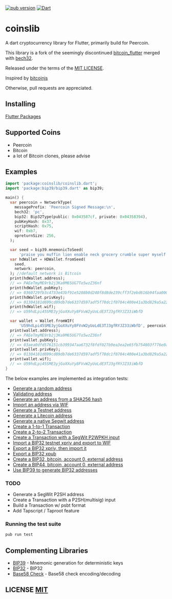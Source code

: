<a href="https://pub.dartlang.org/packages/coinslib"><img alt="pub version" src="https://img.shields.io/pub/v/coinslib?style=flat-squaree"></a> [![Dart](https://github.com/Vesta-wallet/coinslib/actions/workflows/dart.yml/badge.svg)](https://github.com/Vesta-wallet/coinslib/actions/workflows/dart.yml)

# coinslib
A dart cryptocurrency library for Flutter, primarily build for Peercoin.


This library is a fork of the seemingly discontinued  [bitcoin_flutter](https://github.com/dart-bitcoin/bitcoin_flutter) merged with [bech32](https://github.com/saeveritt/bech32).

Released under the terms of the [MIT LICENSE](LICENSE).

Inspired by [bitcoinjs](https://github.com/bitcoinjs/bitcoinjs-lib)

Otherwise, pull requests are appreciated.

## Installing

[Flutter Packages](https://pub.dev/packages/coinslib/install)

## Supported Coins
- Peercoin 
- Bitcoin
- a lot of Bitcoin clones, please advise 

## Examples

```dart
import 'package:coinslib/coinslib.dart';
import 'package:bip39/bip39.dart' as bip39;

main() {
  var peercoin = NetworkType(
    messagePrefix: 'Peercoin Signed Message:\n',
    bech32: 'pc',
    bip32: Bip32Type(public: 0x043587cf, private: 0x04358394),
    pubKeyHash: 0x37,
    scriptHash: 0x75,
    wif: 0xb7,
    opreturnSize: 256,
  );

  var seed = bip39.mnemonicToSeed(
      'praise you muffin lion enable neck grocery crumble super myself license ghost');
  var hdWallet = HDWallet.fromSeed(
    seed,
    network: peercoin,
  ); //default network is Bitcoin
  print(hdWallet.address);
  // => PAEeTmyME9rb2j3Ka9M65UG7To5wzZ36nf
  print(hdWallet.pubKey);
  // => 0360729fb3c4733e43bf91e5208b0d240f8d8de239cff3f2ebd616b94faa0007f4
  print(hdWallet.privKey);
  // => 01304181d699cd89db7de6337d597adf5f78dc1f0784c400e41a3bd829a5a226
  print(hdWallet.wif);
  // => U59hdLpi45SME3yjGoXXuYy8FVvW2yUoLdE3TJ3gfRYJZ33iWbfD

  var wallet = Wallet.fromWIF(
      'U59hdLpi45SME3yjGoXXuYy8FVvW2yUoLdE3TJ3gfRYJZ33iWbfD', peercoin);
  print(wallet.address);
  // => PAEeTmyME9rb2j3Ka9M65UG7To5wzZ36nf
  print(wallet.pubKey);
  // => 03aea0dfd576151cb399347aa6732f8fdf027b9ea3ea2e65fb754803f776e0a509
  print(wallet.privKey);
  // => 01304181d699cd89db7de6337d597adf5f78dc1f0784c400e41a3bd829a5a226
  print(wallet.wif);
  // => U59hdLpi45SME3yjGoXXuYy8FVvW2yUoLdE3TJ3gfRYJZ33iWbfD
}

```

The below examples are implemented as integration tests:
- [Generate a random address](https://github.com/Vesta-wallet/coinslib/blob/master/test/integration/addresses_test.dart#L21)
- [Validating address](https://github.com/Vesta-wallet/coinslib/blob/master/test/address_test.dart)
- [Generate an address from a SHA256 hash](https://github.com/Vesta-wallet/coinslib/blob/master/test/integration/addresses_test.dart#L26)
- [Import an address via WIF](https://github.com/Vesta-wallet/coinslib/blob/master/test/integration/addresses_test.dart#L32)
- [Generate a Testnet address](https://github.com/Vesta-wallet/coinslib/blob/master/test/integration/addresses_test.dart#L37)
- [Generate a Litecoin address](https://github.com/Vesta-wallet/coinslib/blob/master/test/integration/addresses_test.dart#L45)
- [Generate a native Segwit address](https://github.com/Vesta-wallet/coinslib/blob/master/test/integration/addresses_test.dart#L53)
- [Create a 1-to-1 Transaction](https://github.com/Vesta-wallet/coinslib/blob/master/test/integration/transactions_test.dart#L7)
- [Create a 2-to-2 Transaction](https://github.com/Vesta-wallet/coinslib/blob/master/test/integration/transactions_test.dart#L21)
- [Create a Transaction with a SegWit P2WPKH input](https://github.com/Vesta-wallet/coinslib/blob/master/test/integration/transactions_test.dart#L45)
- [Import a BIP32 testnet xpriv and export to WIF](https://github.com/Vesta-wallet/coinslib/blob/master/test/integration/bip32_test.dart#L9)
- [Export a BIP32 xpriv, then import it](https://github.com/Vesta-wallet/coinslib/blob/master/test/integration/bip32_test.dart#L14)
- [Export a BIP32 xpub](https://github.com/Vesta-wallet/coinslib/blob/master/test/integration/bip32_test.dart#L23)
- [Create a BIP32, bitcoin, account 0, external address](https://github.com/Vesta-wallet/coinslib/blob/master/test/integration/bip32_test.dart#L30)
- [Create a BIP44, bitcoin, account 0, external address](https://github.com/Vesta-wallet/coinslib/blob/master/test/integration/bip32_test.dart#L41)
- [Use BIP39 to generate BIP32 addresses](https://github.com/Vesta-wallet/coinslib/blob/master/test/integration/bip32_test.dart#L56)


### TODO
- Generate a SegWit P2SH address
- Create a Transaction with a P2SH(multisig) input
- Build a Transaction w/ psbt format
- Add Tapscript / Taproot feature

### Running the test suite

``` bash
pub run test
```

## Complementing Libraries
- [BIP39](https://github.com/anicdh/bip39) - Mnemonic generation for deterministic keys
- [BIP32](https://github.com/anicdh/bip32) - BIP32
- [Base58 Check](https://github.com/anicdh/bs58check-dart) - Base58 check encoding/decoding

## LICENSE [MIT](LICENSE)

